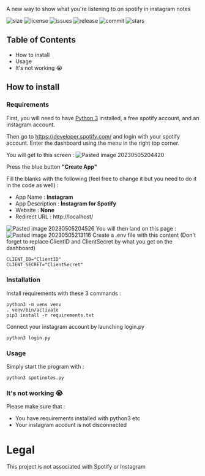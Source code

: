 A new way to show what you're listening to on spotify in instagram notes

![size](https://shields.io/github/repo-size/archi-y/spotinotes)
![license](https://shields.io/github/license/archi-y/spotinotes)
![issues](https://img.shields.io/github/issues-raw/archi-y/spotinotes)
![release](https://img.shields.io/github/v/release/archi-y/spotinotes)
![commit](https://img.shields.io/github/last-commit/archi-y/spotinotes)
![stars](https://img.shields.io/github/stars/archi-y/archi-y/spotinotes)


## Table of Contents
- How to install 
- Usage
- It's not working 😭

## How to install

### Requirements

First, you will need to have [Python 3](https://www.python.org/) installed, a free spotify account, and an instagram account.

Then go to https://developer.spotify.com/ and login with your spotify account.
Enter the dashboard using the menu in the right top corner.

You will get to this screen : 
![Pasted image 20230505204420](https://user-images.githubusercontent.com/26002863/236556393-b530c66e-ba41-4dd8-bd4c-b69961f154c4.png)

Press the blue button **"Create App"**

Fill the blanks with the following (feel free to change it but you need to do it in the code as well) : 
- App Name : **Instagram**
- App Description : **Instagram for Spotify**
- Website : **None**
- Redirect URL : http://localhost/

![Pasted image 20230505204526](https://user-images.githubusercontent.com/26002863/236556437-de49ddd2-b870-4c3d-9630-5749b5c97f29.png)
You will then land on this page :
![Pasted image 20230505213116](https://user-images.githubusercontent.com/26002863/236556468-14249dba-5213-4d5d-bdc7-a9709afd5b72.png)
Create a .env file with this content (Don't forget to replace ClientID and ClientSecret by what you get on the dashboard)

	CLIENT_ID="ClientID"
	CLIENT_SECRET="ClientSecret"

### Installation 

Install requirements with these 3 commands :

	python3 -m venv venv
	. venv/bin/activate
	pip3 install -r requirements.txt

Connect your instagram account by launching login.py

	python3 login.py

### Usage

Simply start the program with :

	python3 spotinotes.py

### It's not working 😭

Please make sure that :
- You have requirements installed with python3 etc
- Your instagram account is not disconnected

# Legal

This project is not associated with Spotify or Instagram
